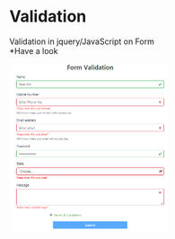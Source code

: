 # Validation
Validation in jquery/JavaScript on Form<br>
*Have a look 
<p>
<img src="validate.png" height="300">
</p>
